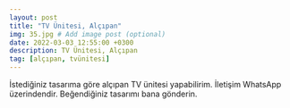 ```yaml
---
layout: post
title: "TV Ünitesi, Alçıpan"
img: 35.jpg # Add image post (optional)
date: 2022-03-03 12:55:00 +0300
description: TV Ünitesi, Alçıpan
tag: [alçıpan, tvünitesi]
---
```

İstediğiniz tasarıma göre alçıpan TV ünitesi yapabilirim.
İletişim WhatsApp üzerindendir. Beğendiğiniz tasarımı bana gönderin.